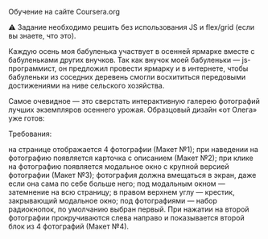 Обучение на сайте Coursera.org

⚠️ Задание необходимо решить без использования JS и flex/grid (если вы знаете, что это).

Каждую осень моя бабуленька участвует в осенней ярмарке вместе с бабуленьками других внучков. Так как внучок моей бабуленьки — js-программист, он предложил провести ярмарку и в интернете, чтобы бабуленьки из соседних деревень смогли восхититься передовыми достижениями на ниве сельского хозяйства.

Самое очевидное — это сверстать интерактивную галерею фотографий лучших экземпляров осеннего урожая. Образцовый дизайн «от Олега» уже готов:


Требования:

на странице отображается 4 фотографии (Макет №1);
при наведении на фотографию появляется карточка с описанием (Макет №2);
при клике на фотографию появляется модальное окно с крупной версией фотографии (Макет №3);
фотография должна вмещаться в экран, даже если она сама по себе больше него;
под модальным окном — затемнение на всю страницу;
в правом верхнем углу — крестик, закрывающий модальное окно;
под фотографиями — набор радиокнопок, по умолчанию выбран первый. При нажатии на второй фотографии прокручиваются слева направо и показывается второй блок из 4 фотографий (Макет №4).
